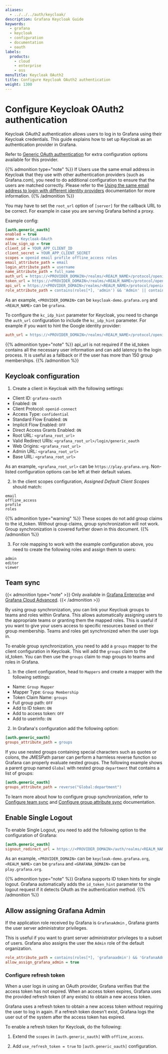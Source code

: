 ```yaml
---
aliases:
  - ../../../auth/keycloak/
description: Grafana Keycloak Guide
keywords:
  - grafana
  - keycloak
  - configuration
  - documentation
  - oauth
labels:
  products:
    - cloud
    - enterprise
    - oss
menuTitle: Keycloak OAuth2
title: Configure Keycloak OAuth2 authentication
weight: 1300
---
```


# Configure Keycloak OAuth2 authentication

Keycloak OAuth2 authentication allows users to log in to Grafana using their Keycloak credentials. This guide explains how to set up Keycloak as an authentication provider in Grafana.

Refer to [Generic OAuth authentication](../generic-oauth/) for extra configuration options available for this provider.

{{% admonition type="note" %}}
If Users use the same email address in Keycloak that they use with other authentication providers (such as Grafana.com), you need to do additional configuration to ensure that the users are matched correctly. Please refer to the [Using the same email address to login with different identity providers](../#using-the-same-email-address-to-login-with-different-identity-providers) documentation for more information.
{{% /admonition %}}

You may have to set the `root_url` option of `[server]` for the callback URL to be
correct. For example in case you are serving Grafana behind a proxy.

Example config:

```ini
[auth.generic_oauth]
enabled = true
name = Keycloak-OAuth
allow_sign_up = true
client_id = YOUR_APP_CLIENT_ID
client_secret = YOUR_APP_CLIENT_SECRET
scopes = openid email profile offline_access roles
email_attribute_path = email
login_attribute_path = username
name_attribute_path = full_name
auth_url = https://<PROVIDER_DOMAIN>/realms/<REALM_NAME>/protocol/openid-connect/auth
token_url = https://<PROVIDER_DOMAIN>/realms/<REALM_NAME>/protocol/openid-connect/token
api_url = https://<PROVIDER_DOMAIN>/realms/<REALM_NAME>/protocol/openid-connect/userinfo
role_attribute_path = contains(roles[*], 'admin') && 'Admin' || contains(roles[*], 'editor') && 'Editor' || 'Viewer'
```

As an example, `<PROVIDER_DOMAIN>` can be `keycloak-demo.grafana.org`
and `<REALM_NAME>` can be `grafana`.

To configure the `kc_idp_hint` parameter for Keycloak, you need to change the `auth_url` configuration to include the `kc_idp_hint` parameter. For example if you want to hint the Google identity provider:

```ini
auth_url = https://<PROVIDER_DOMAIN>/realms/<REALM_NAME>/protocol/openid-connect/auth?kc_idp_hint=google
```

{{% admonition type="note" %}}
api_url is not required if the id_token contains all the necessary user information and can add latency to the login process.
It is useful as a fallback or if the user has more than 150 group memberships.
{{% /admonition %}}

## Keycloak configuration

1. Create a client in Keycloak with the following settings:

- Client ID: `grafana-oauth`
- Enabled: `ON`
- Client Protocol: `openid-connect`
- Access Type: `confidential`
- Standard Flow Enabled: `ON`
- Implicit Flow Enabled: `OFF`
- Direct Access Grants Enabled: `ON`
- Root URL: `<grafana_root_url>`
- Valid Redirect URIs: `<grafana_root_url>/login/generic_oauth`
- Web Origins: `<grafana_root_url>`
- Admin URL: `<grafana_root_url>`
- Base URL: `<grafana_root_url>`

As an example, `<grafana_root_url>` can be `https://play.grafana.org`.
Non-listed configuration options can be left at their default values.

2. In the client scopes configuration, _Assigned Default Client Scopes_ should match:

```
email
offline_access
profile
roles
```

{{% admonition type="warning" %}}
These scopes do not add group claims to the id_token. Without group claims, group synchronization will not work. Group synchronization is covered further down in this document.
{{% /admonition %}}

3. For role mapping to work with the example configuration above,
   you need to create the following roles and assign them to users:

```
admin
editor
viewer
```

## Team sync

{{< admonition type="note" >}}
Only available in [Grafana Enterprise](https://grafana.com/docs/grafana/<GRAFANA_VERSION>/introduction/grafana-enterprise/) and [Grafana Cloud Advanced](https://grafana.com/docs/grafana-cloud/).
{{< /admonition >}}

By using group synchronization, you can link your Keycloak groups to teams and roles within Grafana. This allows automatically assigning users to the appropriate teams or granting them the mapped roles.
This is useful if you want to give your users access to specific resources based on their group membership.
Teams and roles get synchronized when the user logs in.

To enable group synchronization, you need to add a `groups` mapper to the client configuration in Keycloak.
This will add the `groups` claim to the id_token. You can then use the `groups` claim to map groups to teams and roles in Grafana.

1. In the client configuration, head to `Mappers` and create a mapper with the following settings:

- Name: `Group Mapper`
- Mapper Type: `Group Membership`
- Token Claim Name: `groups`
- Full group path: `OFF`
- Add to ID token: `ON`
- Add to access token: `OFF`
- Add to userinfo: `ON`

2. In Grafana's configuration add the following option:

```ini
[auth.generic_oauth]
groups_attribute_path = groups
```

If you use nested groups containing special characters such as quotes or colons, the JMESPath parser can perform a harmless reverse function so Grafana can properly evaluate nested groups. The following example shows a parent group named `Global` with nested group `department` that contains a list of groups:

```ini
[auth.generic_oauth]
groups_attribute_path = reverse("Global:department")
```

To learn more about how to configure group synchronization, refer to [Configure team sync](../../configure-team-sync/) and [Configure group attribute sync](https://grafana.com/docs/grafana/<GRAFANA_VERSION>/setup-grafana/configure-security/configure-group-attribute-sync) documentation.

## Enable Single Logout

To enable Single Logout, you need to add the following option to the configuration of Grafana:

```ini
[auth.generic_oauth]
signout_redirect_url = https://<PROVIDER_DOMAIN>/auth/realms/<REALM_NAME>/protocol/openid-connect/logout?post_logout_redirect_uri=https%3A%2F%2F<GRAFANA_DOMAIN>%2Flogin
```

As an example, `<PROVIDER_DOMAIN>` can be `keycloak-demo.grafana.org`,
`<REALM_NAME>` can be `grafana` and `<GRAFANA_DOMAIN>` can be `play.grafana.org`.

{{% admonition type="note" %}}
Grafana supports ID token hints for single logout. Grafana automatically adds the `id_token_hint` parameter to the logout request if it detects OAuth as the authentication method.
{{% /admonition %}}

## Allow assigning Grafana Admin

If the application role received by Grafana is `GrafanaAdmin` , Grafana grants the user server administrator privileges.

This is useful if you want to grant server administrator privileges to a subset of users.
Grafana also assigns the user the `Admin` role of the default organization.

```ini
role_attribute_path = contains(roles[*], 'grafanaadmin') && 'GrafanaAdmin' || contains(roles[*], 'admin') && 'Admin' || contains(roles[*], 'editor') && 'Editor' || 'Viewer'
allow_assign_grafana_admin = true
```

### Configure refresh token

When a user logs in using an OAuth provider, Grafana verifies that the access token has not expired. When an access token expires, Grafana uses the provided refresh token (if any exists) to obtain a new access token.

Grafana uses a refresh token to obtain a new access token without requiring the user to log in again. If a refresh token doesn't exist, Grafana logs the user out of the system after the access token has expired.

To enable a refresh token for Keycloak, do the following:

1. Extend the `scopes` in `[auth.generic_oauth]` with `offline_access`.

1. Add `use_refresh_token = true` to `[auth.generic_oauth]` configuration.
